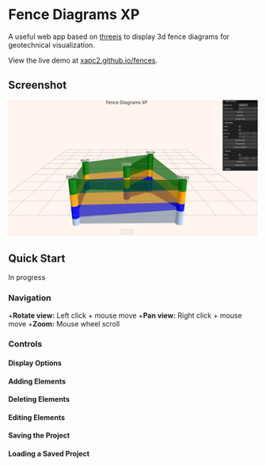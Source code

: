 # Fence Diagrams XP
A useful web app based on [threejs](https://threejs.org/) to display 3d fence diagrams for geotechnical visualization.

View the live demo at [xapc2.github.io/fences](https://xapc2.github.io/fences).

## Screenshot
![Screenshot of the app](./images/screenshot.png "Fences app")

## Quick Start
In progress

### Navigation
+**Rotate view:** Left click + mouse move
+**Pan view:** Right click + mouse move
+**Zoom:** Mouse wheel scroll


### Controls

#### Display Options

#### Adding Elements

#### Deleting Elements

#### Editing Elements

#### Saving the Project

#### Loading a Saved Project 
